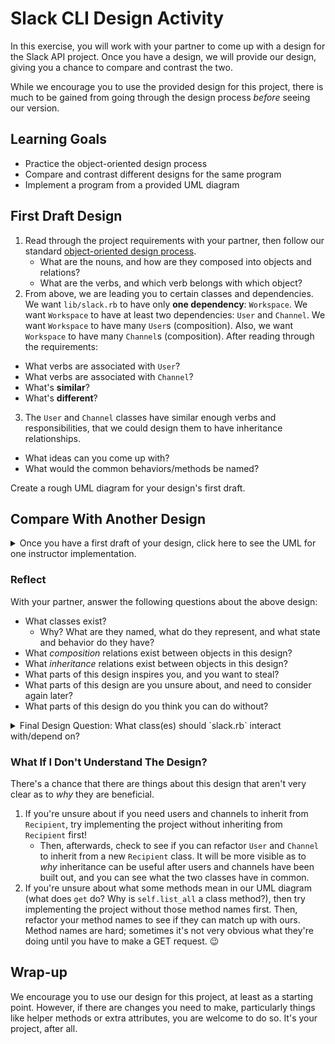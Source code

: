 # Slack CLI Design Activity

In this exercise, you will work with your partner to come up with a design for the Slack API project. Once you have a design, we will provide our design, giving you a chance to compare and contrast the two.

While we encourage you to use the provided design for this project, there is much to be gained from going through the design process _before_ seeing our version.

## Learning Goals

- Practice the object-oriented design process
- Compare and contrast different designs for the same program
- Implement a program from a provided UML diagram

## First Draft Design

1. Read through the project requirements with your partner, then follow our standard [object-oriented design process](https://github.com/Ada-Developers-Academy/textbook-curriculum/blob/master/02-intermediate-ruby/oo-design.md).
    - What are the nouns, and how are they composed into objects and relations?
    - What are the verbs, and which verb belongs with which object?
2. From above, we are leading you to certain classes and dependencies. We want `lib/slack.rb` to have only **one dependency**: `Workspace`. We want `Workspace` to have at least two dependencies: `User` and `Channel`. We want `Workspace` to have many `User`s (composition). Also, we want `Workspace` to have many `Channel`s (composition). After reading through the requirements:
  - What verbs are associated with `User`? 
  - What verbs are associated with `Channel`? 
  - What's **similar**? 
  - What's **different**?
3. The `User` and `Channel` classes have similar enough verbs and responsibilities, that we could design them to have inheritance relationships. 
  - What ideas can you come up with? 
  - What would the common behaviors/methods be named?

Create a rough UML diagram for your design's first draft.

## Compare With Another Design

<details>
<summary>Once you have a first draft of your design, click here to see the UML for one instructor implementation.</summary>

![Instructor Design](images/instructor-design.png)

Note that only public methods and attributes are shown.

<!-- https://www.draw.io/#G15pbTY4VOpswPf_TqNqy7ea-PYsPUmg6L -->

</details>

### Reflect

With your partner, answer the following questions about the above design:

- What classes exist?
  - Why? What are they named, what do they represent, and what state and behavior do they have?
- What _composition_ relations exist between objects in this design?
- What _inheritance_ relations exist between objects in this design?
- What parts of this design inspires you, and you want to steal?
- What parts of this design are you unsure about, and need to consider again later?
- What parts of this design do you think you can do without?

<details>

  <summary>Final Design Question: What class(es) should `slack.rb` interact with/depend on?</summary>

`slack.rb` should only interact with one class, `Workspace`.

We want to minimize the number of classes it depends on if possible.

The `slack.rb` file should not create, call, or use the `User`, `Channel`, or `Recipient` classes at all. The `slack.rb` file should mainly be interacting with the instance of `Workspace` created in the line `workspace = Workspace.new`. All `User`-related information that `slack.rb` receives should be returned from calling a method defined in the `Workspace` class.

</details>

### What If I Don't Understand The Design?

There's a chance that there are things about this design that aren't very clear as to _why_ they are beneficial.

1. If you're unsure about if you need users and channels to inherit from `Recipient`, try implementing the project without inheriting from `Recipient` first!
    - Then, afterwards, check to see if you can refactor `User` and `Channel` to inherit from a new `Recipient` class. It will be more visible as to _why_ inheritance can be useful after users and channels have been built out, and you can see what the two classes have in common.
1. If you're unsure about what some methods mean in our UML diagram (what does `get` do? Why is `self.list_all` a class method?), then try implementing the project without those method names first. Then, refactor your method names to see if they can match up with ours. Method names are hard; sometimes it's not very obvious what they're doing until you have to make a GET request. 😉

## Wrap-up

We encourage you to use our design for this project, at least as a starting point. However, if there are changes you need to make, particularly things like helper methods or extra attributes, you are welcome to do so. It's your project, after all.
